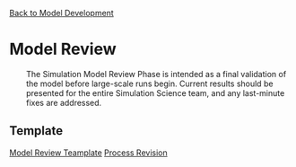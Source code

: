 
[Back to Model Development](Model_Development.md)

# Model Review
<p style="margin-left: 30.0px;">The Simulation Model Review Phase is intended as a final validation of the model before large-scale runs begin. Current results should be presented for the entire Simulation Science team, and any last-minute fixes are addressed.</p>

## Template
[Model Review Teamplate](./docs_andTemplates/Model_Review_Template.pdf)
[Process Revision](./docs_andTemplates/BFP_Model_Review_Example.pdf)
